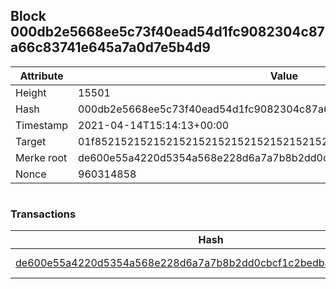 ## Block 000db2e5668ee5c73f40ead54d1fc9082304c87a66c83741e645a7a0d7e5b4d9

Attribute | Value
--- | ---
Height | 15501
Hash | 000db2e5668ee5c73f40ead54d1fc9082304c87a66c83741e645a7a0d7e5b4d9
Timestamp | 2021-04-14T15:14:13+00:00
Target | 01f8521521521521521521521521521521521521521521521521521521521521
Merke root | de600e55a4220d5354a568e228d6a7a7b8b2dd0cbcf1c2bedba1e10f4e3e80cf
Nonce | 960314858

```

```

### Transactions

Hash | Amount
--- | ---
[de600e55a4220d5354a568e228d6a7a7b8b2dd0cbcf1c2bedba1e10f4e3e80cf](de600e55a4220d5354a568e228d6a7a7b8b2dd0cbcf1c2bedba1e10f4e3e80cf.md) | 10.00000000 SKEPTI 
